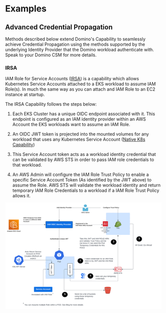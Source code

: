 # Examples


## Advanced Credential Propagation

Methods described below extend Domino's Capability to seamlessly achieve Credential Propagation using the methods supported
by the underlying Identity Provider that the Domino workload authenticate with. Speak to your Domino CSM for more 
details.

### IRSA

IAM Role for Service Accounts ([IRSA](https://docs.aws.amazon.com/eks/latest/userguide/iam-roles-for-service-accounts.html)) is a capability which allows Kubernetes Service Accounts attached to a EKS workload to assume IAM Role(s). In much the same way as you can attach and IAM Role to an EC2 instance at startup.

The IRSA Capability follows the steps below:

1. Each EKS Cluster has a unique OIDC endpoint associated with it. This endpoint is configured as an IAM identity provider
   within an AWS Account the EKS workloads want to assume an IAM Role.

2. An OIDC JWT token is projected into the mounted volumes for any workload that uses any Kubernetes Service Account 
   ([Native K8s Capability](https://kubernetes.io/docs/concepts/storage/projected-volumes/))

3. This Service Account token acts as a workload identity credential that can be validated by AWS STS in order to pass 
   IAM role credentials to that workload.

4. An AWS Admin will configure the IAM Role Trust Policy to enable a specific Service Account Token 
   (As identified by the JWT above) to assume the Role.  AWS STS  will validate the workload identity and 
   return temporary IAM Role Credentials to a workload if a IAM Role Trust Policy allows it.

![IRSA Designs](advanced-credential-propagation/irsa/assets/irsa.svg)